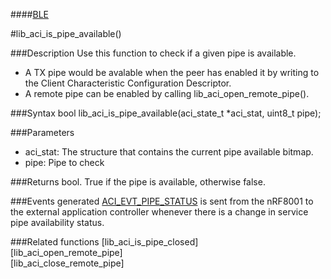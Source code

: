 ####[BLE](https://github.com/NordicSemiconductor/ble-sdk-arduino/tree/master/documentation/libraries/BLE "Go to BLE folder")

#lib_aci_is_pipe_available()

###Description
Use this function to check if a given pipe is available.  
* A TX pipe would be avalable when the peer has enabled it by writing to the Client Characteristic Configuration Descriptor.  
* A remote pipe can be enabled by calling lib_aci_open_remote_pipe().  

###Syntax
bool lib_aci_is_pipe_available(aci_state_t *aci_stat, uint8_t pipe);

###Parameters
* aci_stat: The structure that contains the current pipe available bitmap.
* pipe: Pipe to check

###Returns
    bool. True if the pipe is available, otherwise false.

###Events generated
[ACI_EVT_PIPE_STATUS](https://devzone.nordicsemi.com/documentation/ps/nRF8001_PS_v1.2.pdf#G1051601 "Go to nRF8001 PS") is sent from the nRF8001 to the external application controller whenever there is a change in service pipe availability status.  

###Related functions
[lib_aci_is_pipe_closed]  
[lib_aci_open_remote_pipe]  
[lib_aci_close_remote_pipe]
